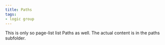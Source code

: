 ```yaml
---
title: Paths
tags:
- logic group
---
```


This is only so page-list list Paths as well. The actual content is in the paths subfolder.